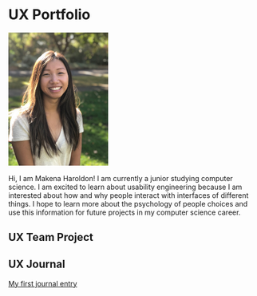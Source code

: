 # UX Portfolio
<img src="assets/self.jpg" alt="Makena Haroldson" width="200"/>

Hi, I am Makena Haroldon! I am currently a junior studying computer science. I am excited to learn about usability engineering because I am interested about how and why people interact with interfaces of different things. I hope to learn more about the psychology of people choices and use this information for future projects in my computer science career.

## UX Team Project


## UX Journal

[My first journal entry ](journal_01/)
